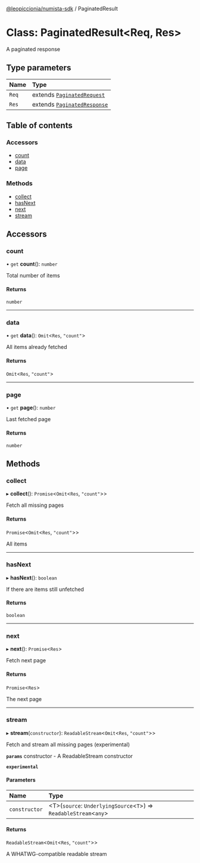 [@leopiccionia/numista-sdk](../README.md) / PaginatedResult

# Class: PaginatedResult<Req, Res\>

A paginated response

## Type parameters

| Name | Type |
| :------ | :------ |
| `Req` | extends [`PaginatedRequest`](../interfaces/PaginatedRequest.md) |
| `Res` | extends [`PaginatedResponse`](../interfaces/PaginatedResponse.md) |

## Table of contents

### Accessors

- [count](PaginatedResult.md#count)
- [data](PaginatedResult.md#data)
- [page](PaginatedResult.md#page)

### Methods

- [collect](PaginatedResult.md#collect)
- [hasNext](PaginatedResult.md#hasnext)
- [next](PaginatedResult.md#next)
- [stream](PaginatedResult.md#stream)

## Accessors

### count

• `get` **count**(): `number`

Total number of items

#### Returns

`number`

___

### data

• `get` **data**(): `Omit`<`Res`, ``"count"``\>

All items already fetched

#### Returns

`Omit`<`Res`, ``"count"``\>

___

### page

• `get` **page**(): `number`

Last fetched page

#### Returns

`number`

## Methods

### collect

▸ **collect**(): `Promise`<`Omit`<`Res`, ``"count"``\>\>

Fetch all missing pages

#### Returns

`Promise`<`Omit`<`Res`, ``"count"``\>\>

All items

___

### hasNext

▸ **hasNext**(): `boolean`

If there are items still unfetched

#### Returns

`boolean`

___

### next

▸ **next**(): `Promise`<`Res`\>

Fetch next page

#### Returns

`Promise`<`Res`\>

The next page

___

### stream

▸ **stream**(`constructor`): `ReadableStream`<`Omit`<`Res`, ``"count"``\>\>

Fetch and stream all missing pages (experimental)

**`params`** constructor - A ReadableStream constructor

**`experimental`**

#### Parameters

| Name | Type |
| :------ | :------ |
| `constructor` | <T\>(`source`: `UnderlyingSource`<`T`\>) => `ReadableStream`<`any`\> |

#### Returns

`ReadableStream`<`Omit`<`Res`, ``"count"``\>\>

A WHATWG-compatible readable stream
